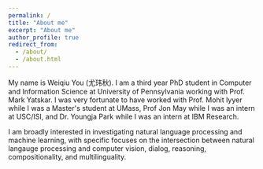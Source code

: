 ```yaml
---
permalink: /
title: "About me"
excerpt: "About me"
author_profile: true
redirect_from:
  - /about/
  - /about.html
---
```


My name is Weiqiu You (尤玮秋). I am a third year PhD student in Computer and Information Science at University of Pennsylvania working with Prof. Mark Yatskar. I was very fortunate to have worked with Prof. Mohit Iyyer while I was a Master's student at UMass, Prof Jon May while I was an intern at USC/ISI, and Dr. Youngja Park while I was an intern at IBM Research.

I am broadly interested in investigating natural language processing and machine learning, with specific focuses on the intersection between natural langauge processing and computer vision, dialog, reasoning, compositionality, and multilinguality.
